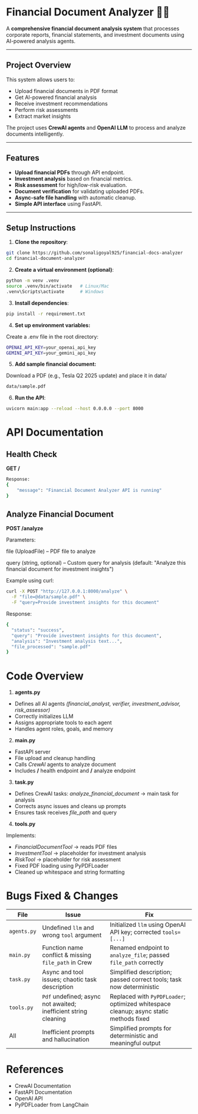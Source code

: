 # Financial Document Analyzer 🏦📄

A **comprehensive financial document analysis system** that processes corporate reports, financial statements, and investment documents using AI-powered analysis agents.

---

## Project Overview

This system allows users to:

- Upload financial documents in PDF format
- Get AI-powered financial analysis
- Receive investment recommendations
- Perform risk assessments
- Extract market insights

The project uses **CrewAI agents** and **OpenAI LLM** to process and analyze documents intelligently.

---

## Features

- **Upload financial PDFs** through API endpoint.
- **Investment analysis** based on financial metrics.
- **Risk assessment** for high/low-risk evaluation.
- **Document verification** for validating uploaded PDFs.
- **Async-safe file handling** with automatic cleanup.
- **Simple API interface** using FastAPI.

---

## Setup Instructions

1. **Clone the repository**:

```bash
git clone https://github.com/sonaligoyal925/financial-docs-analyzer
cd financial-document-analyzer
```


2. **Create a virtual environment (optional)**:

```bash
python -m venv .venv
source .venv/bin/activate   # Linux/Mac
.venv\Scripts\activate      # Windows
```


3. **Install dependencies**:

```bash
pip install -r requirement.txt
```

4. **Set up environment variables:**

Create a .env file in the root directory:

```bash
OPENAI_API_KEY=your_openai_api_key
GEMINI_API_KEY=your_gemini_api_key
```

5. **Add sample financial document:**

Download a PDF (e.g., Tesla Q2 2025 update) and place it in data/

```bash
data/sample.pdf
```

6. **Run the API**:

```bash
uvicorn main:app --reload --host 0.0.0.0 --port 8000
```

# API Documentation

## Health Check

**GET /**

```bash
Response:
{
    "message": "Financial Document Analyzer API is running"
}
```

## Analyze Financial Document

**POST /analyze**

Parameters:

file (UploadFile) – PDF file to analyze

query (string, optional) – Custom query for analysis (default: "Analyze this financial document for investment insights")

Example using curl:

```bash
curl -X POST "http://127.0.0.1:8000/analyze" \
  -F "file=@data/sample.pdf" \
  -F "query=Provide investment insights for this document"

```

Response:
```bash
{
  "status": "success",
  "query": "Provide investment insights for this document",
  "analysis": "Investment analysis text...",
  "file_processed": "sample.pdf"
}

```


# Code Overview

1. **agents.py**

- Defines all AI agents *(financial_analyst, verifier, investment_advisor, risk_assessor)*
- Correctly initializes LLM
- Assigns appropriate tools to each agent
- Handles agent roles, goals, and memory

2. **main.py**

- FastAPI server
- File upload and cleanup handling
- Calls *CrewAI* agents to analyze document
- Includes **/** health endpoint and **/** analyze endpoint

3. **task.py**

- Defines CrewAI tasks:
        *analyze_financial_document* → main task for analysis
- Corrects async issues and cleans up prompts
- Ensures task receives *file_path* and query

4. **tools.py**

Implements:
- *FinancialDocumentTool* → reads PDF files
- *InvestmentTool* → placeholder for investment analysis
- *RiskTool* → placeholder for risk assessment
- Fixed PDF loading using PyPDFLoader
- Cleaned up whitespace and string formatting

# Bugs Fixed & Changes


| File        | Issue                                                           | Fix                                                                                   |
| ----------- | --------------------------------------------------------------- | ------------------------------------------------------------------------------------- |
| `agents.py` | Undefined `llm` and wrong `tool` argument                       | Initialized `llm` using OpenAI API key; corrected `tools=[...]`                       |
| `main.py`   | Function name conflict & missing `file_path` in Crew            | Renamed endpoint to `analyze_file`; passed `file_path` correctly                      |
| `task.py`   | Async and tool issues; chaotic task description                 | Simplified description; passed correct tools; task now deterministic                  |
| `tools.py`  | `Pdf` undefined; async not awaited; inefficient string cleaning | Replaced with `PyPDFLoader`; optimized whitespace cleanup; async static methods fixed |
| All         | Inefficient prompts and hallucination                           | Simplified prompts for deterministic and meaningful output                            |


# References

- CrewAI Documentation
- FastAPI Documentation
- OpenAI API
- PyPDFLoader from LangChain

